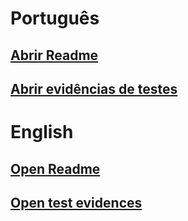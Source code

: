 # Português
## [Abrir Readme](readmes/Readme-PT.md "Open")
## [Abrir evidências de testes](tests/test-evidences/english/Test-Evidences.md)

# English
## [Open Readme](readmes/Readme-EN.md "Open")
## [Open test evidences](tests/test-evidences/portugues/evidencias-de-teste.md)
